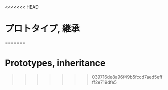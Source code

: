 <<<<<<< HEAD
# プロトタイプ, 継承
=======
# Prototypes, inheritance
>>>>>>> 039716de8a96f49b5fccd7aed5effff2e719dfe5
